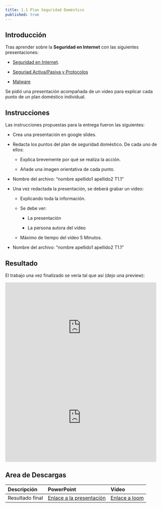 ```yaml
---
title: 1.1 Plan Seguridad Doméstico
published: true
---
```


## Introducción

Tras aprender sobre la **Seguridad en Internet** con las siguientes presentaciones:

* [Seguridad en Internet](https://docs.google.com/presentation/d/153Fg4y65spEpvnY8-TkmJpQ7Py_a30JyCE82cOnP9z4/edit?usp=sharing).

* [Seguriad Activa/Pasiva y Protocolos](https://docs.google.com/presentation/d/1MGG5A20xgmHmxFvfZSRDIN-s797xoz6D3C1X5ow-g30/edit?usp=sharing)

* [Malware](https://docs.google.com/presentation/d/1EppS-AZ0QwuPQV3WPy82uqnMWn5IP-PeqNlUoQrTM4Y/edit?usp=sharing)

Se pidió una presentación acompañada de un video para explicar cada punto de un plan doméstico individual.

## Instrucciones

Las instrucciones propuestas para la entrega fueron las siguientes:

* Crea una presentación en google slides.

* Redacta los puntos del plan de seguridad doméstico. De cada uno de ellos:
  * Explica brevemente por qué se realiza la acción.

  * Añade una imagen orientativa de cada punto.
  
* Nombre del archivo: “nombre apellido1 apellido2 T1.1”

* Una vez redactada la presentación, se deberá grabar un vídeo:

  * Explicando toda la información.

  * Se debe ver:
  
    * La presentación

    * La persona autora del vídeo

  * Máximo de tiempo del vídeo 5 Minutos.

* Nombre del archivo: “nombre apellido1 apellido2 T1.1”

## Resultado

El trabajo una vez finalizado se vería tal que así (dejo una preview):

<iframe src="https://docs.google.com/presentation/d/e/2PACX-1vRqubXfcctfCZyJY8Kg7IQ_KxF3O4Qm0nACJkcEUB6XUTW4cMA-5jnKGl-QMhbCYkrDiP44bkNqEndZ/embed?start=false&loop=false&delayms=3000" frameborder="0" width="480" height="285" allowfullscreen="true" mozallowfullscreen="true" webkitallowfullscreen="true"></iframe>

<iframe src="https://www.loom.com/embed/4586f3bc2389444c87d59ebd6fc7ec87" frameborder="0" width="480" height="285" allowfullscreen="true" mozallowfullscreen="true" webkitallowfullscreen="true"></iframe>

## Area de Descargas

|  Descripción   |     PowerPoint    | Vídeo |
|:---------------|:------------------|:------|
| Resultado final|[Enlace a la presentación](https://docs.google.com/presentation/d/1_FvGYfGRjjNri6_pl1mlHczofgoRriKqCI0IVe6dDg0/edit?usp=sharing) | [Enlace a loom](https://www.loom.com/embed/4586f3bc2389444c87d59ebd6fc7ec87) |
